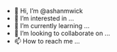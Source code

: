 - 👋 Hi, I’m @ashanmwick
- 👀 I’m interested in ...
- 🌱 I’m currently learning ...
- 💞️ I’m looking to collaborate on ...
- 📫 How to reach me ...

<!---
ashanmwick/ashanmwick is a ✨ special ✨ repository because its `README.md` (this file) appears on your GitHub profile.
You can click the Preview link to take a look at your changes.
--->
